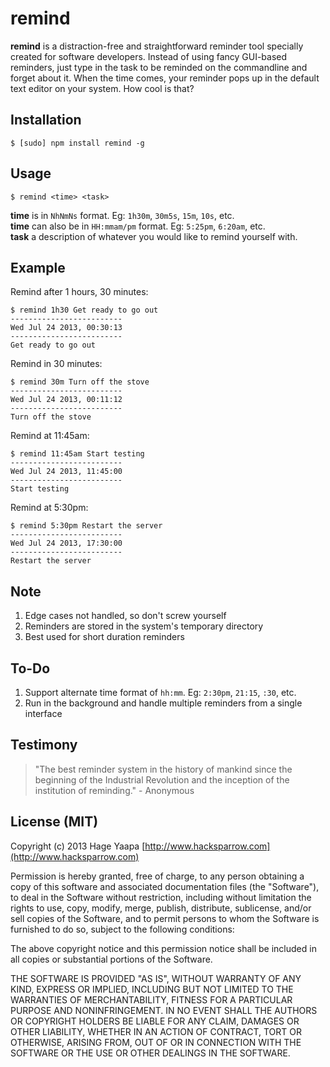 remind
======

**remind** is a distraction-free and straightforward reminder tool specially created for software developers. Instead of using fancy GUI-based reminders, just type in the task to be reminded on the commandline and forget about it. When the time comes, your reminder pops up in the default text editor on your system. How cool is that?

## Installation

    $ [sudo] npm install remind -g

## Usage

    $ remind <time> <task>

**time** is in `NhNmNs` format. Eg: `1h30m`, `30m5s`, `15m`, `10s`, etc.  
**time** can also be in `HH:mmam/pm` format. Eg: `5:25pm`, `6:20am`, etc.  
**task** a description of whatever you would like to remind yourself with.

## Example

Remind after 1 hours, 30 minutes:

    $ remind 1h30 Get ready to go out
    -------------------------
    Wed Jul 24 2013, 00:30:13
    -------------------------
    Get ready to go out

Remind in 30 minutes:

    $ remind 30m Turn off the stove
    -------------------------
    Wed Jul 24 2013, 00:11:12
    -------------------------
    Turn off the stove

Remind at 11:45am:

    $ remind 11:45am Start testing
    -------------------------
    Wed Jul 24 2013, 11:45:00
    -------------------------
    Start testing

Remind at 5:30pm:

    $ remind 5:30pm Restart the server
    -------------------------
    Wed Jul 24 2013, 17:30:00
    -------------------------
    Restart the server

## Note

1. Edge cases not handled, so don't screw yourself
2. Reminders are stored in the system's temporary directory
3. Best used for short duration reminders

## To-Do

1. Support alternate time format of `hh:mm`. Eg: `2:30pm`, `21:15`, `:30`, etc.
2. Run in the background and handle multiple reminders from a single interface

## Testimony

> "The best reminder system in the history of mankind since the beginning of the Industrial Revolution and the inception of the institution of reminding." - Anonymous

## License (MIT)

Copyright (c) 2013 Hage Yaapa [http://www.hacksparrow.com](http://www.hacksparrow.com)

Permission is hereby granted, free of charge, to any person obtaining a copy
of this software and associated documentation files (the "Software"), to deal
in the Software without restriction, including without limitation the rights
to use, copy, modify, merge, publish, distribute, sublicense, and/or sell
copies of the Software, and to permit persons to whom the Software is
furnished to do so, subject to the following conditions:

The above copyright notice and this permission notice shall be included in
all copies or substantial portions of the Software.

THE SOFTWARE IS PROVIDED "AS IS", WITHOUT WARRANTY OF ANY KIND, EXPRESS OR
IMPLIED, INCLUDING BUT NOT LIMITED TO THE WARRANTIES OF MERCHANTABILITY,
FITNESS FOR A PARTICULAR PURPOSE AND NONINFRINGEMENT. IN NO EVENT SHALL THE
AUTHORS OR COPYRIGHT HOLDERS BE LIABLE FOR ANY CLAIM, DAMAGES OR OTHER
LIABILITY, WHETHER IN AN ACTION OF CONTRACT, TORT OR OTHERWISE, ARISING FROM, OUT OF OR IN CONNECTION WITH THE SOFTWARE OR THE USE OR OTHER DEALINGS IN THE SOFTWARE.